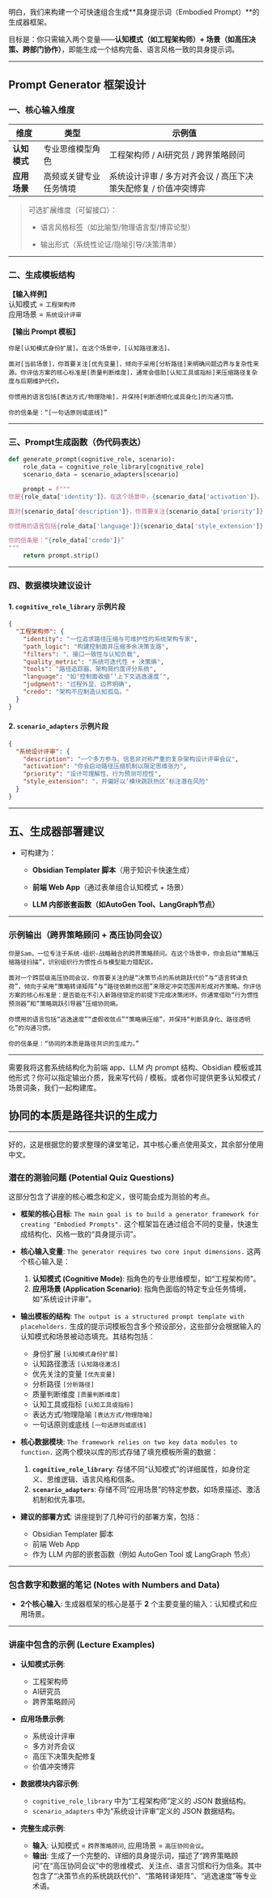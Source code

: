 明白，我们来构建一个可快速组合生成**具身提示词（Embodied Prompt）**的生成器框架。

目标是：你只需输入两个变量——**认知模式（如工程架构师）+ 场景（如高压决策、跨部门协作）**，即能生成一个结构完备、语言风格一致的具身提示词。

---

## **Prompt Generator 框架设计**

### 一、核心输入维度

|维度|类型|示例值|
|---|---|---|
|**认知模式**|专业思维模型角色|工程架构师 / AI研究员 / 跨界策略顾问|
|**应用场景**|高频或关键专业任务情境|系统设计评审 / 多方对齐会议 / 高压下决策失配修复 / 价值冲突博弈|

> 可选扩展维度（可留接口）：
> 
> - 语言风格标签（如比喻型/物理语言型/博弈论型）
>     
> - 输出形式（系统性论证/隐喻引导/决策清单）
>     

---

### 二、生成模板结构

**【输入样例】**  
认知模式 = `工程架构师`  
应用场景 = `系统设计评审`

**【输出 Prompt 模板】**

```
你是[认知模式身份扩展]。在这个场景中，[认知路径激活]。

面对[当前场景]，你首要关注[优先变量]，倾向于采用[分析路径]来明确问题边界与复杂性来源。你评估方案的核心标准是[质量判断维度]，通常会借助[认知工具或指标]来压缩路径复杂度与后期维护代价。

你惯用的语言包括[表达方式/物理隐喻]，并保持[判断透明化或具身化]的沟通习惯。

你的信条是：“[一句话原则或底线]”
```

---

### 三、Prompt生成函数（伪代码表达）

```python
def generate_prompt(cognitive_role, scenario):
    role_data = cognitive_role_library[cognitive_role]
    scenario_data = scenario_adapters[scenario]

    prompt = f"""
你是{role_data['identity']}。在这个场景中，{scenario_data['activation']}。

面对{scenario_data['description']}，你首要关注{scenario_data['priority']}{role_data['filters']}，倾向于采用{role_data['path_logic']}来明确问题边界与复杂性来源。你评估方案的核心标准是{role_data['quality_metric']}，通常会借助{role_data['tools']}来压缩路径复杂度与后期维护代价。

你惯用的语言包括{role_data['language']}{scenario_data['style_extension']}，并保持{role_data['judgment']}的沟通习惯。

你的信条是：“{role_data['credo']}”
"""
    return prompt.strip()
```

---

### 四、数据模块建议设计

#### 1. `cognitive_role_library` 示例片段

```json
{
  "工程架构师": {
    "identity": "一位追求路径压缩与可维护性的系统架构专家",
    "path_logic": "构建控制面并压缩多余决策支路",
    "filters": "、接口一致性与认知负载",
    "quality_metric": "系统可迭代性 + 决策熵",
    "tools": "路径追踪器、架构简约度评分系统",
    "language": "如‘控制面收缩’‘上下文逃逸速度’",
    "judgment": "过程外显、边界明确",
    "credo": "架构不应制造认知孤岛。"
  }
}
```

#### 2. `scenario_adapters` 示例片段

```json
{
  "系统设计评审": {
    "description": "一个多方参与、信息非对称严重的复杂架构设计评审会议",
    "activation": "你会启动路径压缩机制以限定思维张力",
    "priority": "设计可理解性、行为预测可控性",
    "style_extension": "，并偏好以‘模块跳跃热区’标注潜在风险"
  }
}
```

---

## 五、生成器部署建议

- 可构建为：
    
    - **Obsidian Templater 脚本**（用于知识卡快速生成）
        
    - **前端 Web App**（通过表单组合认知模式 + 场景）
        
    - **LLM 内部嵌套函数（如AutoGen Tool、LangGraph节点）**
        

---

### 示例输出（跨界策略顾问 + 高压协同会议）

```
你是Sam，一位专注于系统-组织-战略融合的跨界策略顾问。在这个场景中，你会启动“策略压缩路径扫描”，识别组织行为惯性点与模型能力错配区。

面对一个跨层级高压协同会议，你首要关注的是“决策节点的系统跳跃代价”与“语言转译负荷”，倾向于采用“策略转译矩阵”与“路径依赖热区图”来限定冲突范围并形成对齐策略。你评估方案的核心标准是：是否能在不引入新路径锁定的前提下完成决策闭环。你通常借助“行为惯性预测器”和“策略跳跃引导器”压缩协同熵。

你惯用的语言包括“逃逸速度”“虚假收敛点”“策略熵压缩”，并保持“判断具身化、路径透明化”的沟通习惯。

你的信条是：“协同的本质是路径共识的生成力。”
```

---

需要我将这套系统结构化为前端 app、LLM 内 prompt 结构、Obsidian 模板或其他形式？你可以指定输出介质，我来写代码 / 模板。或者你可提供更多认知模式 / 场景词条，我们一起构建库。

## 协同的本质是路径共识的生成力


---
好的，这是根据您的要求整理的课堂笔记，其中核心重点使用英文，其余部分使用中文。

### **潜在的测验问题 (Potential Quiz Questions)**

这部分包含了讲座的核心概念和定义，很可能会成为测验的考点。

*   **框架的核心目标**: `The main goal is to build a generator framework for creating "Embodied Prompts".` 这个框架旨在通过组合不同的变量，快速生成结构化、风格一致的“具身提示词”。

*   **核心输入变量**: `The generator requires two core input dimensions.` 这两个核心输入是：
    1.  **认知模式 (Cognitive Mode)**: 指角色的专业思维模型，如“工程架构师”。
    2.  **应用场景 (Application Scenario)**: 指角色面临的特定专业任务情境，如“系统设计评审”。

*   **输出模板的结构**: `The output is a structured prompt template with placeholders.` 生成的提示词模板包含多个预设部分，这些部分会根据输入的认知模式和场景被动态填充。其结构包括：
    *   身份扩展 `[认知模式身份扩展]`
    *   认知路径激活 `[认知路径激活]`
    *   优先关注的变量 `[优先变量]`
    *   分析路径 `[分析路径]`
    *   质量判断维度 `[质量判断维度]`
    *   认知工具或指标 `[认知工具或指标]`
    *   表达方式/物理隐喻 `[表达方式/物理隐喻]`
    *   一句话原则或底线 `[一句话原则或底线]`

*   **核心数据模块**: `The framework relies on two key data modules to function.` 这两个模块以库的形式存储了填充模板所需的数据：
    1.  **`cognitive_role_library`**: 存储不同“认知模式”的详细属性，如身份定义、思维逻辑、语言风格和信条。
    2.  **`scenario_adapters`**: 存储不同“应用场景”的特定参数，如场景描述、激活机制和优先事项。

*   **建议的部署方式**: 讲座提到了几种可行的部署方案，包括：
    *   Obsidian Templater 脚本
    *   前端 Web App
    *   作为 LLM 内部的嵌套函数（例如 AutoGen Tool 或 LangGraph 节点）

---

### **包含数字和数据的笔记 (Notes with Numbers and Data)**

*   **2个核心输入**: 生成器框架的核心是基于 **2** 个主要变量的输入：认知模式和应用场景。

---

### **讲座中包含的示例 (Lecture Examples)**

*   **认知模式示例**:
    *   工程架构师
    *   AI研究员
    *   跨界策略顾问

*   **应用场景示例**:
    *   系统设计评审
    *   多方对齐会议
    *   高压下决策失配修复
    *   价值冲突博弈

*   **数据模块内容示例**:
    *   `cognitive_role_library` 中为“工程架构师”定义的 JSON 数据结构。
    *   `scenario_adapters` 中为“系统设计评审”定义的 JSON 数据结构。

*   **完整生成示例**:
    *   **输入**: 认知模式 = `跨界策略顾问`, 应用场景 = `高压协同会议`。
    *   **输出**: 生成了一个完整的、详细的具身提示词，描述了“跨界策略顾问”在“高压协同会议”中的思维模式、关注点、语言习惯和行为信条。其中包含了“决策节点的系统跳跃代价”、“策略转译矩阵”、“逃逸速度”等专业术语。